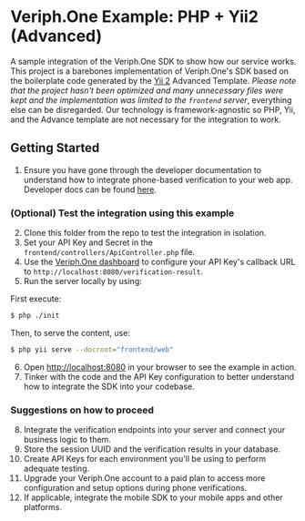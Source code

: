 # Veriph.One Example: PHP + Yii2 (Advanced)

A sample integration of the Veriph.One SDK to show how our service works. This project is a barebones implementation of Veriph.One's SDK based on the boilerplate code generated by the [Yii 2](https://www.yiiframework.com/) Advanced Template. *Please note that the project hasn't been optimized and many unnecessary files were kept and the implementation was limited to the `frontend` server*, everything else can be disregarded. Our technology is framework-agnostic so PHP, Yii, and the Advance template are not necessary for the integration to work.

## Getting Started

1. Ensure you have gone through the developer documentation to understand how to integrate phone-based verification to your web app. Developer docs can be found [here](https://developer.veriph.one/docs/intro).

### (Optional) Test the integration using this example

2. Clone this folder from the repo to test the integration in isolation.
3. Set your API Key and Secret in the `frontend/controllers/ApiController.php` file.
4. Use the [Veriph.One dashboard](https://dashboard.veriph.one) to configure your API Key's callback URL to `http://localhost:8080/verification-result`.
5. Run the server locally by using:

First execute:
```bash
$ php ./init
```

Then, to serve the content, use:
```bash
$ php yii serve --docroot="frontend/web"
```

6. Open [http://localhost:8080](http://localhost:8080) in your browser to see the example in action.
7. Tinker with the code and the API Key configuration to better understand how to integrate the SDK into your codebase.

### Suggestions on how to proceed

8. Integrate the verification endpoints into your server and connect your business logic to them.
9. Store the session UUID and the verification results in your database.
10. Create API Keys for each environment you'll be using to perform adequate testing.
11. Upgrade your Veriph.One account to a paid plan to access more configuration and setup options during phone verifications.
12. If applicable, integrate the mobile SDK to your mobile apps and other platforms.
